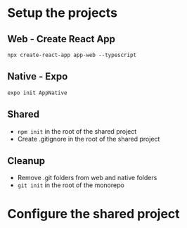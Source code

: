 # Setup the projects

## Web - Create React App
```
npx create-react-app app-web --typescript
```

## Native - Expo
```
expo init AppNative
```
## Shared
- `npm init` in the root of the shared project
- Create .gitignore in the root of the shared project


## Cleanup
- Remove .git folders from web and native folders
- `git init` in the root of the monorepo

# Configure the shared project

